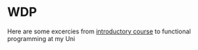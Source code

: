 # WDP

Here are some excercies from [introductory course](https://usosweb.uw.edu.pl/kontroler.php?_action=katalog2%2Fprzedmioty%2FpokazPrzedmiot&prz_kod=1000-211bWPF&lang=en) to functional programming at my Uni

